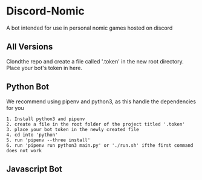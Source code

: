 # Discord-Nomic
A bot intended for use in personal nomic games hosted on discord

## All Versions
Clondthe repo and create a file called '.token' in the new root directory. Place your bot's token in here.

## Python Bot
We recommend using pipenv and python3, as this handle the dependencies for you

	1. Install python3 and pipenv
	2. create a file in the root folder of the project titled '.token'
	3. place your bot token in the newly created file
	4. cd into 'python'
	5. run 'pipenv --three install'
	6. run 'pipenv run python3 main.py' or './run.sh' ifthe first command does not work

## Javascript Bot
